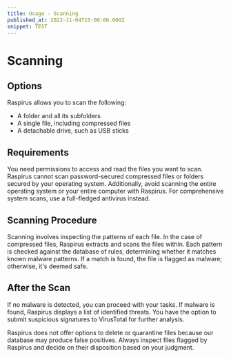 ```yaml
---
title: Usage - Scanning
published_at: 2022-11-04T15:00:00.000Z
snippet: TEST
---
```


# Scanning

## Options

Raspirus allows you to scan the following:

- A folder and all its subfolders
- A single file, including compressed files
- A detachable drive, such as USB sticks

## Requirements

You need permissions to access and read the files you want to scan. Raspirus
cannot scan password-secured compressed files or folders secured by your
operating system. Additionally, avoid scanning the entire operating system or
your entire computer with Raspirus. For comprehensive system scans, use a
full-fledged antivirus instead.

## Scanning Procedure

Scanning involves inspecting the patterns of each file. In the case of
compressed files, Raspirus extracts and scans the files within. Each pattern is
checked against the database of rules, determining whether it matches known
malware patterns. If a match is found, the file is flagged as malware;
otherwise, it's deemed safe.

## After the Scan

If no malware is detected, you can proceed with your tasks. If malware is found,
Raspirus displays a list of identified threats. You have the option to submit
suspicious signatures to VirusTotal for further analysis.

Raspirus does not offer options to delete or quarantine files because our
database may produce false positives. Always inspect files flagged by Raspirus
and decide on their disposition based on your judgment.
